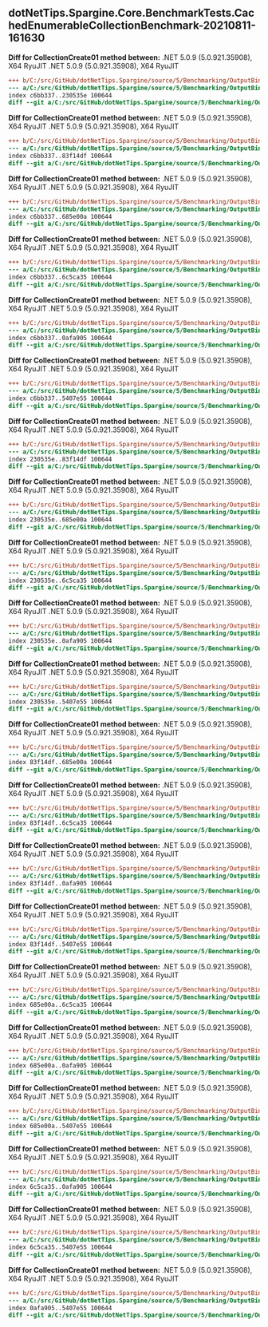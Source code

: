 ## dotNetTips.Spargine.Core.BenchmarkTests.CachedEnumerableCollectionBenchmark-20210811-161630
**Diff for CollectionCreate01 method between:**
.NET 5.0.9 (5.0.921.35908), X64 RyuJIT
.NET 5.0.9 (5.0.921.35908), X64 RyuJIT
```diff
+++ b/C:/src/GitHub/dotNetTips.Spargine/source/5/Benchmarking/OutputBin/net5.0/BenchmarkDotNet.Artifacts/results/ac7754fc-02a0-4239-88b6-596c7a7ce513-diff.temp
--- a/C:/src/GitHub/dotNetTips.Spargine/source/5/Benchmarking/OutputBin/net5.0/BenchmarkDotNet.Artifacts/results/6717ba88-31fb-4229-8d79-f5a3919c659f-diff.temp
index c6bb337..230535e 100644
diff --git a/C:/src/GitHub/dotNetTips.Spargine/source/5/Benchmarking/OutputBin/net5.0/BenchmarkDotNet.Artifacts/results/6717ba88-31fb-4229-8d79-f5a3919c659f-diff.temp b/C:/src/GitHub/dotNetTips.Spargine/source/5/Benchmarking/OutputBin/net5.0/BenchmarkDotNet.Artifacts/results/ac7754fc-02a0-4239-88b6-596c7a7ce513-diff.temp
```
**Diff for CollectionCreate01 method between:**
.NET 5.0.9 (5.0.921.35908), X64 RyuJIT
.NET 5.0.9 (5.0.921.35908), X64 RyuJIT
```diff
+++ b/C:/src/GitHub/dotNetTips.Spargine/source/5/Benchmarking/OutputBin/net5.0/BenchmarkDotNet.Artifacts/results/ba69016e-75bb-4500-8b77-2d83c4784a0a-diff.temp
--- a/C:/src/GitHub/dotNetTips.Spargine/source/5/Benchmarking/OutputBin/net5.0/BenchmarkDotNet.Artifacts/results/e69c31f0-2838-4834-869c-cb7430901836-diff.temp
index c6bb337..83f14df 100644
diff --git a/C:/src/GitHub/dotNetTips.Spargine/source/5/Benchmarking/OutputBin/net5.0/BenchmarkDotNet.Artifacts/results/e69c31f0-2838-4834-869c-cb7430901836-diff.temp b/C:/src/GitHub/dotNetTips.Spargine/source/5/Benchmarking/OutputBin/net5.0/BenchmarkDotNet.Artifacts/results/ba69016e-75bb-4500-8b77-2d83c4784a0a-diff.temp
```
**Diff for CollectionCreate01 method between:**
.NET 5.0.9 (5.0.921.35908), X64 RyuJIT
.NET 5.0.9 (5.0.921.35908), X64 RyuJIT
```diff
+++ b/C:/src/GitHub/dotNetTips.Spargine/source/5/Benchmarking/OutputBin/net5.0/BenchmarkDotNet.Artifacts/results/88435cd1-cbae-4de1-8555-0c1a912c06af-diff.temp
--- a/C:/src/GitHub/dotNetTips.Spargine/source/5/Benchmarking/OutputBin/net5.0/BenchmarkDotNet.Artifacts/results/4061e271-71c3-4d24-bbc7-25ca44972bc8-diff.temp
index c6bb337..685e00a 100644
diff --git a/C:/src/GitHub/dotNetTips.Spargine/source/5/Benchmarking/OutputBin/net5.0/BenchmarkDotNet.Artifacts/results/4061e271-71c3-4d24-bbc7-25ca44972bc8-diff.temp b/C:/src/GitHub/dotNetTips.Spargine/source/5/Benchmarking/OutputBin/net5.0/BenchmarkDotNet.Artifacts/results/88435cd1-cbae-4de1-8555-0c1a912c06af-diff.temp
```
**Diff for CollectionCreate01 method between:**
.NET 5.0.9 (5.0.921.35908), X64 RyuJIT
.NET 5.0.9 (5.0.921.35908), X64 RyuJIT
```diff
+++ b/C:/src/GitHub/dotNetTips.Spargine/source/5/Benchmarking/OutputBin/net5.0/BenchmarkDotNet.Artifacts/results/48d06f80-cf40-488f-b25c-933ea30af674-diff.temp
--- a/C:/src/GitHub/dotNetTips.Spargine/source/5/Benchmarking/OutputBin/net5.0/BenchmarkDotNet.Artifacts/results/0b3e5c09-a7dd-49f2-9cf0-b40635d1d7e6-diff.temp
index c6bb337..6c5ca35 100644
diff --git a/C:/src/GitHub/dotNetTips.Spargine/source/5/Benchmarking/OutputBin/net5.0/BenchmarkDotNet.Artifacts/results/0b3e5c09-a7dd-49f2-9cf0-b40635d1d7e6-diff.temp b/C:/src/GitHub/dotNetTips.Spargine/source/5/Benchmarking/OutputBin/net5.0/BenchmarkDotNet.Artifacts/results/48d06f80-cf40-488f-b25c-933ea30af674-diff.temp
```
**Diff for CollectionCreate01 method between:**
.NET 5.0.9 (5.0.921.35908), X64 RyuJIT
.NET 5.0.9 (5.0.921.35908), X64 RyuJIT
```diff
+++ b/C:/src/GitHub/dotNetTips.Spargine/source/5/Benchmarking/OutputBin/net5.0/BenchmarkDotNet.Artifacts/results/53f6f93c-f037-4e31-b71e-742923025941-diff.temp
--- a/C:/src/GitHub/dotNetTips.Spargine/source/5/Benchmarking/OutputBin/net5.0/BenchmarkDotNet.Artifacts/results/81a77ce0-bd52-4b85-86a4-e77eda3aec27-diff.temp
index c6bb337..0afa905 100644
diff --git a/C:/src/GitHub/dotNetTips.Spargine/source/5/Benchmarking/OutputBin/net5.0/BenchmarkDotNet.Artifacts/results/81a77ce0-bd52-4b85-86a4-e77eda3aec27-diff.temp b/C:/src/GitHub/dotNetTips.Spargine/source/5/Benchmarking/OutputBin/net5.0/BenchmarkDotNet.Artifacts/results/53f6f93c-f037-4e31-b71e-742923025941-diff.temp
```
**Diff for CollectionCreate01 method between:**
.NET 5.0.9 (5.0.921.35908), X64 RyuJIT
.NET 5.0.9 (5.0.921.35908), X64 RyuJIT
```diff
+++ b/C:/src/GitHub/dotNetTips.Spargine/source/5/Benchmarking/OutputBin/net5.0/BenchmarkDotNet.Artifacts/results/c800c4e0-88a8-43db-b9f6-c2da82b769ce-diff.temp
--- a/C:/src/GitHub/dotNetTips.Spargine/source/5/Benchmarking/OutputBin/net5.0/BenchmarkDotNet.Artifacts/results/10d3588b-063b-41ed-bd5d-98eba3c332aa-diff.temp
index c6bb337..5407e55 100644
diff --git a/C:/src/GitHub/dotNetTips.Spargine/source/5/Benchmarking/OutputBin/net5.0/BenchmarkDotNet.Artifacts/results/10d3588b-063b-41ed-bd5d-98eba3c332aa-diff.temp b/C:/src/GitHub/dotNetTips.Spargine/source/5/Benchmarking/OutputBin/net5.0/BenchmarkDotNet.Artifacts/results/c800c4e0-88a8-43db-b9f6-c2da82b769ce-diff.temp
```
**Diff for CollectionCreate01 method between:**
.NET 5.0.9 (5.0.921.35908), X64 RyuJIT
.NET 5.0.9 (5.0.921.35908), X64 RyuJIT
```diff
+++ b/C:/src/GitHub/dotNetTips.Spargine/source/5/Benchmarking/OutputBin/net5.0/BenchmarkDotNet.Artifacts/results/d0a18c40-8fd4-497d-903e-a302b62f3689-diff.temp
--- a/C:/src/GitHub/dotNetTips.Spargine/source/5/Benchmarking/OutputBin/net5.0/BenchmarkDotNet.Artifacts/results/82db89cc-06ad-4e23-8917-c188af325429-diff.temp
index 230535e..83f14df 100644
diff --git a/C:/src/GitHub/dotNetTips.Spargine/source/5/Benchmarking/OutputBin/net5.0/BenchmarkDotNet.Artifacts/results/82db89cc-06ad-4e23-8917-c188af325429-diff.temp b/C:/src/GitHub/dotNetTips.Spargine/source/5/Benchmarking/OutputBin/net5.0/BenchmarkDotNet.Artifacts/results/d0a18c40-8fd4-497d-903e-a302b62f3689-diff.temp
```
**Diff for CollectionCreate01 method between:**
.NET 5.0.9 (5.0.921.35908), X64 RyuJIT
.NET 5.0.9 (5.0.921.35908), X64 RyuJIT
```diff
+++ b/C:/src/GitHub/dotNetTips.Spargine/source/5/Benchmarking/OutputBin/net5.0/BenchmarkDotNet.Artifacts/results/71e018b3-8742-4bb7-81c8-8954dd4292e3-diff.temp
--- a/C:/src/GitHub/dotNetTips.Spargine/source/5/Benchmarking/OutputBin/net5.0/BenchmarkDotNet.Artifacts/results/bc42e89a-f997-446c-8d9d-039eee4d35f6-diff.temp
index 230535e..685e00a 100644
diff --git a/C:/src/GitHub/dotNetTips.Spargine/source/5/Benchmarking/OutputBin/net5.0/BenchmarkDotNet.Artifacts/results/bc42e89a-f997-446c-8d9d-039eee4d35f6-diff.temp b/C:/src/GitHub/dotNetTips.Spargine/source/5/Benchmarking/OutputBin/net5.0/BenchmarkDotNet.Artifacts/results/71e018b3-8742-4bb7-81c8-8954dd4292e3-diff.temp
```
**Diff for CollectionCreate01 method between:**
.NET 5.0.9 (5.0.921.35908), X64 RyuJIT
.NET 5.0.9 (5.0.921.35908), X64 RyuJIT
```diff
+++ b/C:/src/GitHub/dotNetTips.Spargine/source/5/Benchmarking/OutputBin/net5.0/BenchmarkDotNet.Artifacts/results/2b09c6ed-2d73-4d96-a028-9590ef1620dc-diff.temp
--- a/C:/src/GitHub/dotNetTips.Spargine/source/5/Benchmarking/OutputBin/net5.0/BenchmarkDotNet.Artifacts/results/02c83a88-d336-4c5e-8294-d7573edb7867-diff.temp
index 230535e..6c5ca35 100644
diff --git a/C:/src/GitHub/dotNetTips.Spargine/source/5/Benchmarking/OutputBin/net5.0/BenchmarkDotNet.Artifacts/results/02c83a88-d336-4c5e-8294-d7573edb7867-diff.temp b/C:/src/GitHub/dotNetTips.Spargine/source/5/Benchmarking/OutputBin/net5.0/BenchmarkDotNet.Artifacts/results/2b09c6ed-2d73-4d96-a028-9590ef1620dc-diff.temp
```
**Diff for CollectionCreate01 method between:**
.NET 5.0.9 (5.0.921.35908), X64 RyuJIT
.NET 5.0.9 (5.0.921.35908), X64 RyuJIT
```diff
+++ b/C:/src/GitHub/dotNetTips.Spargine/source/5/Benchmarking/OutputBin/net5.0/BenchmarkDotNet.Artifacts/results/a7c6ea0c-840b-4c6b-9806-31a0f030035f-diff.temp
--- a/C:/src/GitHub/dotNetTips.Spargine/source/5/Benchmarking/OutputBin/net5.0/BenchmarkDotNet.Artifacts/results/213d4329-2aaf-4cea-a933-b0cf4c19fd14-diff.temp
index 230535e..0afa905 100644
diff --git a/C:/src/GitHub/dotNetTips.Spargine/source/5/Benchmarking/OutputBin/net5.0/BenchmarkDotNet.Artifacts/results/213d4329-2aaf-4cea-a933-b0cf4c19fd14-diff.temp b/C:/src/GitHub/dotNetTips.Spargine/source/5/Benchmarking/OutputBin/net5.0/BenchmarkDotNet.Artifacts/results/a7c6ea0c-840b-4c6b-9806-31a0f030035f-diff.temp
```
**Diff for CollectionCreate01 method between:**
.NET 5.0.9 (5.0.921.35908), X64 RyuJIT
.NET 5.0.9 (5.0.921.35908), X64 RyuJIT
```diff
+++ b/C:/src/GitHub/dotNetTips.Spargine/source/5/Benchmarking/OutputBin/net5.0/BenchmarkDotNet.Artifacts/results/cd66e26d-2ce7-4d58-a595-73cd0aac4853-diff.temp
--- a/C:/src/GitHub/dotNetTips.Spargine/source/5/Benchmarking/OutputBin/net5.0/BenchmarkDotNet.Artifacts/results/3f897e1d-fa15-42fb-b2a1-fb89882efa6e-diff.temp
index 230535e..5407e55 100644
diff --git a/C:/src/GitHub/dotNetTips.Spargine/source/5/Benchmarking/OutputBin/net5.0/BenchmarkDotNet.Artifacts/results/3f897e1d-fa15-42fb-b2a1-fb89882efa6e-diff.temp b/C:/src/GitHub/dotNetTips.Spargine/source/5/Benchmarking/OutputBin/net5.0/BenchmarkDotNet.Artifacts/results/cd66e26d-2ce7-4d58-a595-73cd0aac4853-diff.temp
```
**Diff for CollectionCreate01 method between:**
.NET 5.0.9 (5.0.921.35908), X64 RyuJIT
.NET 5.0.9 (5.0.921.35908), X64 RyuJIT
```diff
+++ b/C:/src/GitHub/dotNetTips.Spargine/source/5/Benchmarking/OutputBin/net5.0/BenchmarkDotNet.Artifacts/results/8df6bcdf-f155-4d59-bed1-f24702f2d36e-diff.temp
--- a/C:/src/GitHub/dotNetTips.Spargine/source/5/Benchmarking/OutputBin/net5.0/BenchmarkDotNet.Artifacts/results/7a85c1a3-5fc6-4561-b214-2be370c9d845-diff.temp
index 83f14df..685e00a 100644
diff --git a/C:/src/GitHub/dotNetTips.Spargine/source/5/Benchmarking/OutputBin/net5.0/BenchmarkDotNet.Artifacts/results/7a85c1a3-5fc6-4561-b214-2be370c9d845-diff.temp b/C:/src/GitHub/dotNetTips.Spargine/source/5/Benchmarking/OutputBin/net5.0/BenchmarkDotNet.Artifacts/results/8df6bcdf-f155-4d59-bed1-f24702f2d36e-diff.temp
```
**Diff for CollectionCreate01 method between:**
.NET 5.0.9 (5.0.921.35908), X64 RyuJIT
.NET 5.0.9 (5.0.921.35908), X64 RyuJIT
```diff
+++ b/C:/src/GitHub/dotNetTips.Spargine/source/5/Benchmarking/OutputBin/net5.0/BenchmarkDotNet.Artifacts/results/07bee529-1afb-4a21-832d-90d15b112e8e-diff.temp
--- a/C:/src/GitHub/dotNetTips.Spargine/source/5/Benchmarking/OutputBin/net5.0/BenchmarkDotNet.Artifacts/results/dade993f-0736-4829-855a-ff5ac94b06e5-diff.temp
index 83f14df..6c5ca35 100644
diff --git a/C:/src/GitHub/dotNetTips.Spargine/source/5/Benchmarking/OutputBin/net5.0/BenchmarkDotNet.Artifacts/results/dade993f-0736-4829-855a-ff5ac94b06e5-diff.temp b/C:/src/GitHub/dotNetTips.Spargine/source/5/Benchmarking/OutputBin/net5.0/BenchmarkDotNet.Artifacts/results/07bee529-1afb-4a21-832d-90d15b112e8e-diff.temp
```
**Diff for CollectionCreate01 method between:**
.NET 5.0.9 (5.0.921.35908), X64 RyuJIT
.NET 5.0.9 (5.0.921.35908), X64 RyuJIT
```diff
+++ b/C:/src/GitHub/dotNetTips.Spargine/source/5/Benchmarking/OutputBin/net5.0/BenchmarkDotNet.Artifacts/results/4af65a6e-6e03-4781-9cc9-3a0462950667-diff.temp
--- a/C:/src/GitHub/dotNetTips.Spargine/source/5/Benchmarking/OutputBin/net5.0/BenchmarkDotNet.Artifacts/results/f88c5e2c-1a9b-41cc-b47c-7a6ee044d32a-diff.temp
index 83f14df..0afa905 100644
diff --git a/C:/src/GitHub/dotNetTips.Spargine/source/5/Benchmarking/OutputBin/net5.0/BenchmarkDotNet.Artifacts/results/f88c5e2c-1a9b-41cc-b47c-7a6ee044d32a-diff.temp b/C:/src/GitHub/dotNetTips.Spargine/source/5/Benchmarking/OutputBin/net5.0/BenchmarkDotNet.Artifacts/results/4af65a6e-6e03-4781-9cc9-3a0462950667-diff.temp
```
**Diff for CollectionCreate01 method between:**
.NET 5.0.9 (5.0.921.35908), X64 RyuJIT
.NET 5.0.9 (5.0.921.35908), X64 RyuJIT
```diff
+++ b/C:/src/GitHub/dotNetTips.Spargine/source/5/Benchmarking/OutputBin/net5.0/BenchmarkDotNet.Artifacts/results/6da31037-60b0-4f60-98a8-39945ae5d562-diff.temp
--- a/C:/src/GitHub/dotNetTips.Spargine/source/5/Benchmarking/OutputBin/net5.0/BenchmarkDotNet.Artifacts/results/fea25025-d68a-4bb7-87ac-11cbd2f9b5d2-diff.temp
index 83f14df..5407e55 100644
diff --git a/C:/src/GitHub/dotNetTips.Spargine/source/5/Benchmarking/OutputBin/net5.0/BenchmarkDotNet.Artifacts/results/fea25025-d68a-4bb7-87ac-11cbd2f9b5d2-diff.temp b/C:/src/GitHub/dotNetTips.Spargine/source/5/Benchmarking/OutputBin/net5.0/BenchmarkDotNet.Artifacts/results/6da31037-60b0-4f60-98a8-39945ae5d562-diff.temp
```
**Diff for CollectionCreate01 method between:**
.NET 5.0.9 (5.0.921.35908), X64 RyuJIT
.NET 5.0.9 (5.0.921.35908), X64 RyuJIT
```diff
+++ b/C:/src/GitHub/dotNetTips.Spargine/source/5/Benchmarking/OutputBin/net5.0/BenchmarkDotNet.Artifacts/results/406bff5c-bc3d-4258-a4d0-144c3abfdc0a-diff.temp
--- a/C:/src/GitHub/dotNetTips.Spargine/source/5/Benchmarking/OutputBin/net5.0/BenchmarkDotNet.Artifacts/results/9787a2c6-8860-428b-916d-6af9fb22368c-diff.temp
index 685e00a..6c5ca35 100644
diff --git a/C:/src/GitHub/dotNetTips.Spargine/source/5/Benchmarking/OutputBin/net5.0/BenchmarkDotNet.Artifacts/results/9787a2c6-8860-428b-916d-6af9fb22368c-diff.temp b/C:/src/GitHub/dotNetTips.Spargine/source/5/Benchmarking/OutputBin/net5.0/BenchmarkDotNet.Artifacts/results/406bff5c-bc3d-4258-a4d0-144c3abfdc0a-diff.temp
```
**Diff for CollectionCreate01 method between:**
.NET 5.0.9 (5.0.921.35908), X64 RyuJIT
.NET 5.0.9 (5.0.921.35908), X64 RyuJIT
```diff
+++ b/C:/src/GitHub/dotNetTips.Spargine/source/5/Benchmarking/OutputBin/net5.0/BenchmarkDotNet.Artifacts/results/03c9a5fa-e49b-4794-97eb-59eb944f9211-diff.temp
--- a/C:/src/GitHub/dotNetTips.Spargine/source/5/Benchmarking/OutputBin/net5.0/BenchmarkDotNet.Artifacts/results/612722ae-0ba1-44df-9b69-059aae98fdcc-diff.temp
index 685e00a..0afa905 100644
diff --git a/C:/src/GitHub/dotNetTips.Spargine/source/5/Benchmarking/OutputBin/net5.0/BenchmarkDotNet.Artifacts/results/612722ae-0ba1-44df-9b69-059aae98fdcc-diff.temp b/C:/src/GitHub/dotNetTips.Spargine/source/5/Benchmarking/OutputBin/net5.0/BenchmarkDotNet.Artifacts/results/03c9a5fa-e49b-4794-97eb-59eb944f9211-diff.temp
```
**Diff for CollectionCreate01 method between:**
.NET 5.0.9 (5.0.921.35908), X64 RyuJIT
.NET 5.0.9 (5.0.921.35908), X64 RyuJIT
```diff
+++ b/C:/src/GitHub/dotNetTips.Spargine/source/5/Benchmarking/OutputBin/net5.0/BenchmarkDotNet.Artifacts/results/a9b0512a-9331-4957-926d-941b04d9e011-diff.temp
--- a/C:/src/GitHub/dotNetTips.Spargine/source/5/Benchmarking/OutputBin/net5.0/BenchmarkDotNet.Artifacts/results/5c8bb5a0-8fd7-4de4-9dc8-80aebc968e39-diff.temp
index 685e00a..5407e55 100644
diff --git a/C:/src/GitHub/dotNetTips.Spargine/source/5/Benchmarking/OutputBin/net5.0/BenchmarkDotNet.Artifacts/results/5c8bb5a0-8fd7-4de4-9dc8-80aebc968e39-diff.temp b/C:/src/GitHub/dotNetTips.Spargine/source/5/Benchmarking/OutputBin/net5.0/BenchmarkDotNet.Artifacts/results/a9b0512a-9331-4957-926d-941b04d9e011-diff.temp
```
**Diff for CollectionCreate01 method between:**
.NET 5.0.9 (5.0.921.35908), X64 RyuJIT
.NET 5.0.9 (5.0.921.35908), X64 RyuJIT
```diff
+++ b/C:/src/GitHub/dotNetTips.Spargine/source/5/Benchmarking/OutputBin/net5.0/BenchmarkDotNet.Artifacts/results/eb40ba6d-d78d-4187-a2ad-7cafdeb34bba-diff.temp
--- a/C:/src/GitHub/dotNetTips.Spargine/source/5/Benchmarking/OutputBin/net5.0/BenchmarkDotNet.Artifacts/results/a46bed13-b3a1-4084-9bbc-36007fe528d7-diff.temp
index 6c5ca35..0afa905 100644
diff --git a/C:/src/GitHub/dotNetTips.Spargine/source/5/Benchmarking/OutputBin/net5.0/BenchmarkDotNet.Artifacts/results/a46bed13-b3a1-4084-9bbc-36007fe528d7-diff.temp b/C:/src/GitHub/dotNetTips.Spargine/source/5/Benchmarking/OutputBin/net5.0/BenchmarkDotNet.Artifacts/results/eb40ba6d-d78d-4187-a2ad-7cafdeb34bba-diff.temp
```
**Diff for CollectionCreate01 method between:**
.NET 5.0.9 (5.0.921.35908), X64 RyuJIT
.NET 5.0.9 (5.0.921.35908), X64 RyuJIT
```diff
+++ b/C:/src/GitHub/dotNetTips.Spargine/source/5/Benchmarking/OutputBin/net5.0/BenchmarkDotNet.Artifacts/results/ee505337-6349-4087-9e80-565eaf72af23-diff.temp
--- a/C:/src/GitHub/dotNetTips.Spargine/source/5/Benchmarking/OutputBin/net5.0/BenchmarkDotNet.Artifacts/results/8ddb0bd4-10a1-4b9c-95e6-31020f0df11d-diff.temp
index 6c5ca35..5407e55 100644
diff --git a/C:/src/GitHub/dotNetTips.Spargine/source/5/Benchmarking/OutputBin/net5.0/BenchmarkDotNet.Artifacts/results/8ddb0bd4-10a1-4b9c-95e6-31020f0df11d-diff.temp b/C:/src/GitHub/dotNetTips.Spargine/source/5/Benchmarking/OutputBin/net5.0/BenchmarkDotNet.Artifacts/results/ee505337-6349-4087-9e80-565eaf72af23-diff.temp
```
**Diff for CollectionCreate01 method between:**
.NET 5.0.9 (5.0.921.35908), X64 RyuJIT
.NET 5.0.9 (5.0.921.35908), X64 RyuJIT
```diff
+++ b/C:/src/GitHub/dotNetTips.Spargine/source/5/Benchmarking/OutputBin/net5.0/BenchmarkDotNet.Artifacts/results/98e0e4d3-df3d-48f6-9e28-336fa8760e20-diff.temp
--- a/C:/src/GitHub/dotNetTips.Spargine/source/5/Benchmarking/OutputBin/net5.0/BenchmarkDotNet.Artifacts/results/b0978c49-de25-490f-90bc-1bb44828227c-diff.temp
index 0afa905..5407e55 100644
diff --git a/C:/src/GitHub/dotNetTips.Spargine/source/5/Benchmarking/OutputBin/net5.0/BenchmarkDotNet.Artifacts/results/b0978c49-de25-490f-90bc-1bb44828227c-diff.temp b/C:/src/GitHub/dotNetTips.Spargine/source/5/Benchmarking/OutputBin/net5.0/BenchmarkDotNet.Artifacts/results/98e0e4d3-df3d-48f6-9e28-336fa8760e20-diff.temp
```
